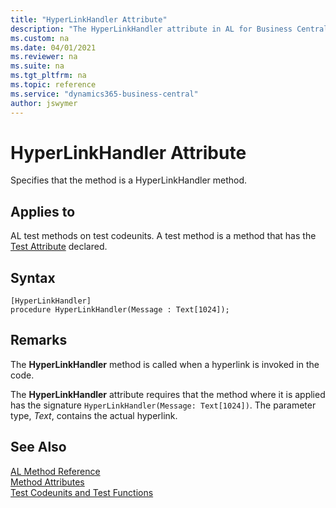 ```yaml
---
title: "HyperLinkHandler Attribute"
description: "The HyperLinkHandler attribute in AL for Business Central"
ms.custom: na
ms.date: 04/01/2021
ms.reviewer: na
ms.suite: na
ms.tgt_pltfrm: na
ms.topic: reference
ms.service: "dynamics365-business-central"
author: jswymer
---
```


# HyperLinkHandler Attribute

Specifies that the method is a HyperLinkHandler method.

## Applies to  
AL test methods on test codeunits. A test method is a method that has the [Test Attribute](devenv-test-attribute.md) declared. 

## Syntax  
  
```AL  
[HyperLinkHandler]
procedure HyperLinkHandler(Message : Text[1024]);
```    
  
## Remarks

The **HyperLinkHandler** method is called when a hyperlink is invoked in the code.

The **HyperLinkHandler** attribute requires that the method where it is applied has the signature `HyperLinkHandler(Message: Text[1024])`. The parameter type, *Text*,  contains the actual hyperlink.

## See Also

[AL Method Reference](../methods-auto/library.md)  
[Method Attributes](devenv-method-attributes.md)  
[Test Codeunits and Test Functions](../devenv-test-codeunits-and-test-methods.md)